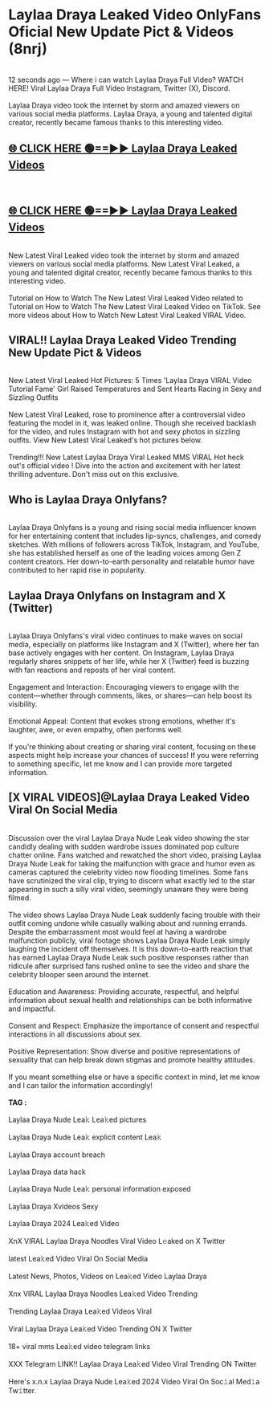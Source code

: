 # Laylaa Draya Leaked Video OnlyFans Oficial New Update Pict & Videos (8nrj)
<br>
12 seconds ago — Where i can watch Laylaa Draya Full Video? WATCH HERE! Viral Laylaa Draya Full Video Instagram, Twitter (X), Discord.
<br><br>
Laylaa Draya video took the internet by storm and amazed viewers on various social media platforms. Laylaa Draya, a young and talented digital creator, recently became famous thanks to this interesting video.
<br>
<h2><a href="https://play.trustnlinepharmacy.us?title=Laylaa_Draya">🌐 CLICK HERE 🟢==►► Laylaa Draya Leaked Videos</a></h2>
<br>
<h2><a href="https://play.trustnlinepharmacy.us?title=Laylaa_Draya">🌐 CLICK HERE 🟢==►► Laylaa Draya Leaked Videos</a></h2>
<br>
New Latest Viral Leaked video took the internet by storm and amazed viewers on various social media platforms. New Latest Viral Leaked, a young and talented digital creator, recently became famous thanks to this interesting video.
<br><br>
Tutorial on How to Watch The New Latest Viral Leaked Video related to Tutorial on How to Watch The New Latest Viral Leaked Video on TikTok. See more videos about How to Watch New Latest Viral Leaked VIRAL Video.
<br>
<h2>VIRAL!! Laylaa Draya Leaked Video Trending New Update Pict & Videos</h2>
<br>
New Latest Viral Leaked Hot Pictures: 5 Times 'Laylaa Draya VIRAL Video Tutorial Fame' Girl Raised Temperatures and Sent Hearts Racing in Sexy and Sizzling Outfits
<br><br>
New Latest Viral Leaked, rose to prominence after a controversial video featuring the model in it, was leaked online. Though she received backlash for the video, and rules Instagram with hot and sexy photos in sizzling outfits. View New Latest Viral Leaked's hot pictures below.
<br><br>
Trending!!! New Latest Laylaa Draya Viral Leaked MMS VIRAL Hot heck out's official video ! Dive into the action and excitement with her latest thrilling adventure. Don't miss out on this exclusive.
<br>
<h2>Who is Laylaa Draya Onlyfans?</h2>
<br>
Laylaa Draya Onlyfans is a young and rising social media influencer known for her entertaining content that includes lip-syncs, challenges, and comedy sketches. With millions of followers across TikTok, Instagram, and YouTube, she has established herself as one of the leading voices among Gen Z content creators. Her down-to-earth personality and relatable humor have contributed to her rapid rise in popularity.
<br>
<h2>Laylaa Draya Onlyfans on Instagram and X (Twitter)</h2>
<br>
Laylaa Draya Onlyfans's viral video continues to make waves on social media, especially on platforms like Instagram and X (Twitter), where her fan base actively engages with her content. On Instagram, Laylaa Draya regularly shares snippets of her life, while her X (Twitter) feed is buzzing with fan reactions and reposts of her viral content.
<br><br>
Engagement and Interaction: Encouraging viewers to engage with the content—whether through comments, likes, or shares—can help boost its visibility.
<br><br>
Emotional Appeal: Content that evokes strong emotions, whether it's laughter, awe, or even empathy, often performs well.
<br><br>
If you're thinking about creating or sharing viral content, focusing on these aspects might help increase your chances of success! If you were referring to something specific, let me know and I can provide more targeted information.
<br>
<h2>[X VIRAL VIDEOS]@Laylaa Draya Leaked Video Viral On Social Media</h2>
<br>
Discussion over the viral Laylaa Draya Nude Leak video showing the star candidly dealing with sudden wardrobe issues dominated pop culture chatter online. Fans watched and rewatched the short video, praising Laylaa Draya Nude Leak for taking the malfunction with grace and humor even as cameras captured the celebrity video now flooding timelines. Some fans have scrutinized the viral clip, trying to discern what exactly led to the star appearing in such a silly viral video, seemingly unaware they were being filmed.
<br><br>
The video shows Laylaa Draya Nude Leak suddenly facing trouble with their outfit coming undone while casually walking about and running errands. Despite the embarrassment most would feel at having a wardrobe malfunction publicly, viral footage shows Laylaa Draya Nude Leak simply laughing the incident off themselves. It is this down-to-earth reaction that has earned Laylaa Draya Nude Leak such positive responses rather than ridicule after surprised fans rushed online to see the video and share the celebrity blooper seen around the internet.
<br><br>
Education and Awareness: Providing accurate, respectful, and helpful information about sexual health and relationships can be both informative and impactful.
<br><br>
Consent and Respect: Emphasize the importance of consent and respectful interactions in all discussions about sex.
<br><br>
Positive Representation: Show diverse and positive representations of sexuality that can help break down stigmas and promote healthy attitudes.
<br><br>
If you meant something else or have a specific context in mind, let me know and I can tailor the information accordingly!
<br><br>
<strong>TAG :</strong>
<br><br>
Laylaa Draya Nude Lea𝚔 Lea𝚔ed pictures
<br><br>
Laylaa Draya Nude Lea𝚔 explicit content Lea𝚔
<br><br>
Laylaa Draya account breach
<br><br>
Laylaa Draya data hack
<br><br>
Laylaa Draya Nude Lea𝚔 personal information exposed
<br><br>
Laylaa Draya Xvideos Sexy
<br><br>
Laylaa Draya 2024 Lea𝚔ed Video
<br><br>
XnX VIRAL Laylaa Draya Noodles Viral Video L𝚎aked on X Twitter
<br><br>
latest Lea𝚔ed Video Viral On Social Media
<br><br>
Latest News, Photos, Videos on Lea𝚔ed Video Laylaa Draya
<br><br>
Xnx VIRAL Laylaa Draya Noodles Lea𝚔ed Video Trending
<br><br>
Trending Laylaa Draya Lea𝚔ed Videos Viral
<br><br>
Viral Laylaa Draya Lea𝚔ed Video Trending ON X Twitter
<br><br>
18+ viral mms Lea𝚔ed video telegram links
<br><br>
XXX Telegram LINK!! Laylaa Draya Lea𝚔ed Video Viral Trending ON Twitter
<br><br>
Here's x.n.x Laylaa Draya Nude Lea𝚔ed 2024 Video Viral On Soc𝚒al Med𝚒a Tw𝚒tter.